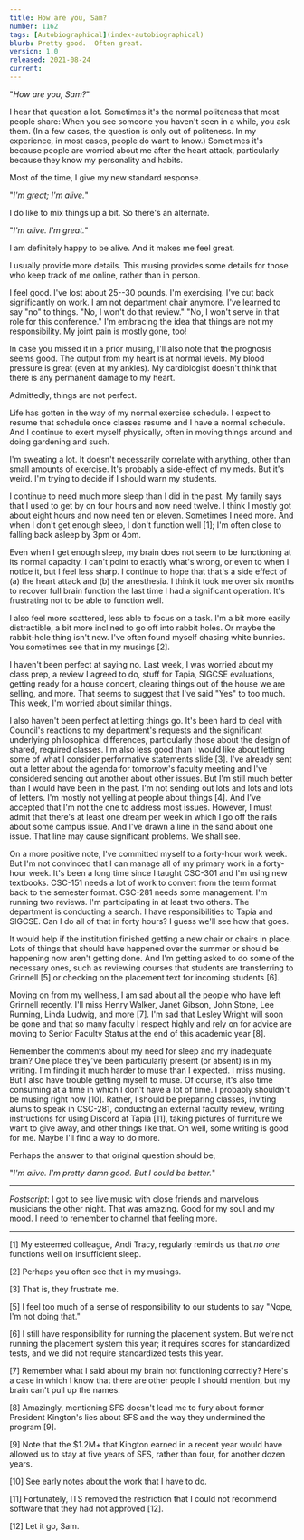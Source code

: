 ```yaml
---
title: How are you, Sam?
number: 1162
tags: [Autobiographical](index-autobiographical)
blurb: Pretty good.  Often great.
version: 1.0
released: 2021-08-24
current: 
---
```

"_How are you, Sam?_"

I hear that question a lot.  Sometimes it's the normal politeness
that most people share:  When you see someone you haven't seen in
a while, you ask them.  (In a few cases, the question is only out
of politeness.  In my experience, in most cases, people do
want to know.)  Sometimes it's because people are worried about me
after the heart attack, particularly because they know my personality
and habits.

Most of the time, I give my new standard response.

"_I'm great; I'm alive._"

I do like to mix things up a bit.  So there's an alternate.

"_I'm alive.  I'm great._"

I am definitely happy to be alive.  And it makes me feel great.

I usually provide more details.  This musing provides some details for
those who keep track of me online, rather than in person.

I feel good.  I've lost about 25--30 pounds.  I'm exercising.  I've
cut back significantly on work.  I am not department chair anymore.
I've learned to say "no" to things.  "No, I won't do that review."
"No, I won't serve in that role for this conference."  I'm embracing 
the idea that things are not my responsibility.  My joint pain is
mostly gone, too!

In case you missed it in a prior musing, I'll also note that the
prognosis seems good.  The output from my heart is at normal levels.
My blood pressure is great (even at my ankles).  My cardiologist
doesn't think that there is any permanent damage to my heart.

Admittedly, things are not perfect.  

Life has gotten in the way of my normal exercise schedule.  I expect
to resume that schedule once classes resume and I have a normal
schedule.  And I continue to exert myself physically, often in moving
things around and doing gardening and such.

I'm sweating a lot.  It doesn't necessarily correlate with anything,
other than small amounts of exercise.  It's probably a side-effect
of my meds.  But it's weird.  I'm trying to decide if I should warn
my students.

I continue to need much more sleep than I did in the past.  My
family says that I used to get by on four hours and now need twelve.
I think I mostly got about eight hours and now need ten or eleven.
Sometimes I need more.  And when I don't get enough sleep, I don't
function well [1]; I'm often close to falling back asleep by 3pm
or 4pm.

Even when I get enough sleep, my brain does not seem to be functioning
at its normal capacity.  I can't point to exactly what's wrong, or
even to when I notice it, but I feel less sharp.  I continue to
hope that that's a side effect of (a) the heart attack and (b) the
anesthesia.  I think it took me over six months to recover full
brain function the last time I had a significant operation.  It's
frustrating not to be able to function well.

I also feel more scattered, less able to focus on a task.  I'm a bit
more easily distractible, a bit more inclined to go off into rabbit
holes.  Or maybe the rabbit-hole thing isn't new.  I've often found
myself chasing white bunnies.  You sometimes see that in my musings [2].

I haven't been perfect at saying no.  Last week, I was worried
about my class prep, a review I agreed to do, stuff for Tapia,
SIGCSE evaluations, getting ready for a house concert, clearing
things out of the house we are selling, and more.  That seems to
suggest that I've said "Yes" to too much.  This week, I'm worried
about similar things.

I also haven't been perfect at letting things go.  It's been hard
to deal with Council's reactions to my department's requests and
the significant underlying philosophical differences, particularly
those about the design of shared, required classes.  I'm also less
good than I would like about letting some of what I consider
performative statements slide [3].  I've already sent out a letter
about the agenda for tomorrow's faculty meeting and I've considered
sending out another about other issues.  But I'm still much better
than I would have been in the past.  I'm not sending out lots and
lots and lots of letters.  I'm mostly not yelling at people about
things [4].  And I've accepted that I'm not the one to address most
issues.  However, I must admit that there's at least one dream per
week in which I go off the rails about some campus issue.  And I've
drawn a line in the sand about one issue.  That line may cause
significant problems.  We shall see.

On a more positive note, I've committed myself to a forty-hour work
week.  But I'm not convinced that I can manage all of my primary
work in a forty-hour week.  It's been a long time since I taught
CSC-301 and I'm using new textbooks.  CSC-151 needs a lot of work
to convert from the term format back to the semester format.  CSC-281
needs some management.  I'm running two reviews.  I'm participating
in at least two others.  The department is conducting a search.  I
have responsibilities to Tapia and SIGCSE.  Can I do all of that
in forty hours?  I guess we'll see how that goes.

It would help if the institution finished getting a new chair or
chairs in place.  Lots of things that should have happened over the
summer or should be happening now aren't getting done.  And I'm
getting asked to do some of the necessary ones, such as reviewing
courses that students are transferring to Grinnell [5] or checking
on the placement text for incoming students [6].

Moving on from my wellness, I am sad about all the people who have
left Grinnell recently.  I'll miss Henry Walker, Janet Gibson, John
Stone, Lee Running, Linda Ludwig, and more [7].  I'm sad that Lesley
Wright will soon be gone and that so many faculty I respect highly
and rely on for advice are moving to Senior Faculty Status at the end 
of this academic year [8].

Remember the comments about my need for sleep and my inadequate
brain?  One place they've been particularly present (or absent) is
in my writing.  I'm finding it much harder to muse than I expected.
I miss musing.  But I also have trouble getting myself to muse.  Of
course, it's also time consuming at a time in which I don't have
a lot of time.  I probably shouldn't be musing right now [10].
Rather, I should be preparing classes, inviting alums to speak in
CSC-281, conducting an external faculty review, writing instructions
for using Discord at Tapia [11], taking pictures of furniture we
want to give away, and other things like that.  Oh well, some writing
is good for me.  Maybe I'll find a way to do more.

Perhaps the answer to that original question should be,

"_I'm alive.  I'm pretty damn good.  But I could be better._"

---

_Postscript_: I got to see live music with close friends and marvelous
musicians the other night.  That was amazing.  Good for my soul and
my mood.  I need to remember to channel that feeling more.

---

[1] My esteemed colleague, Andi Tracy, regularly reminds us that *no one*
functions well on insufficient sleep.

[2] Perhaps you often see that in my musings.

[3] That is, they frustrate me.

[5] I feel too much of a sense of responsibility to our students to say
"Nope, I'm not doing that."

[6] I still have responsibility for running the placement system.  But
we're not running the placement system this year; it requires scores for
standardized tests, and we did not require standardized tests this year.

[7] Remember what I said about my brain not functioning correctly?
Here's a case in which I know that there are other people I should
mention, but my brain can't pull up the names.

[8] Amazingly, mentioning SFS doesn't lead me to fury about former
President Kington's lies about SFS and the way they undermined the
program [9].

[9] Note that the $1.2M+ that Kington earned in a recent year would
have allowed us to stay at five years of SFS, rather than four, for
another dozen years.

[10] See early notes about the work that I have to do.

[11] Fortunately, ITS removed the restriction that I could not recommend
software that they had not approved [12].

[12] Let it go, Sam.
